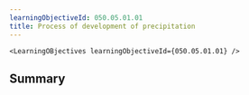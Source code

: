 ```yaml
---
learningObjectiveId: 050.05.01.01
title: Process of development of precipitation
---
```


```tsx eval
<LearningOBjectives learningObjectiveId={050.05.01.01} />
```

## Summary
